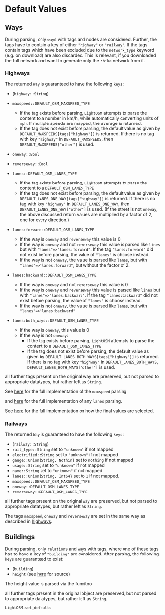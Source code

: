 # Default Values
## Ways
During parsing, only `way`s with tags and nodes are considered. Further, the tags have to contain a key of either `"highway"` or `"railway"`. If the tags contain tags which have been excluded due to the `network_type` keyword (e.g. on download) are also discarded. This is relevant, if you downloaded the full network and want to generate only the `:bike` network from it.

### Highways
The returned `Way` is guaranteed to have the following `keys`:
- (`highway::String`)
- `maxspeed::DEFAULT_OSM_MAXSPEED_TYPE` 
    - If the tag exists before parsing, `LightOSM` attempts to parse the content to a number in km/h, while automatically converting units of `mph`. If multiple speeds are mapped, the average is returned. 
    - If the tag does not exist before parsing, the default value as given by `DEFAULT_MAXSPEEDS[tags["highway"]]` is returned. If there is no tag with key `"highway"` in `DEFAULT_MAXSPEEDS`, then `DEFAULT_MAXSPEEDS["other"]` is used.
- `oneway::Bool` 
- `reverseway::Bool`
- `lanes::DEFAULT_OSM_LANES_TYPE`
    - If the tag exists before parsing, `LightOSM` attempts to parse the content to a `DEFAULT_OSM_LANES_TYPE`
    - If the tag does not exist before parsing, the default value as given by `DEFAULT_LANES_ONE_WAY[tags["highway"]]` is returned. If there is no tag with key `"highway"` in `DEFAULT_LANES_ONE_WAY`, then `DEFAULT_LANES_ONE_WAY["other"]` is used. (If the street is not `oneway`, the above discussed return values are multiplied by a factor of 2, one for every direction.)

- `lanes:forward::DEFAULT_OSM_LANES_TYPE`
    - If the way is `oneway` and `reverseway` this value is 0
    - If the way is `oneway` and not `reverseway` this value is parsed like `lines` but with `"lanes"=>"lanes:forward"`. If the tag `"lanes:forward"` did not exist before parsing, the value of `"lanes"` is choose instead.
    - If the way is not `oneway`, the value is parsed like `lanes`, but with `"lanes"=>"lanes:forward"`, but without the factor of 2.

- `lanes:backward::DEFAULT_OSM_LANES_TYPE`
    - If the way is `oneway` and not `reverseway` this value is 0
    - If the way is `oneway` and `reverseway` this value is parsed like `lines` but with `"lanes"=>"lanes:backward"`. If the tag `"lanes:backward"` did not exist before parsing, the value of `"lanes"` is choose instead.
    - If the way is not `oneway`, the value is parsed like `lanes`, but with `"lanes"=>"lanes:backward"`

- `lanes:both_ways::DEFAULT_OSM_LANES_TYPE`
    - If the way is `oneway`, this value is 0
    - If the way is not `oneway`:
        - If the tag exists before parsing, `LightOSM` attempts to parse the content to a `DEFAULT_OSM_LANES_TYPE`
        - If the tag does not exist before parsing, the default value as given by `DEFAULT_LANES_BOTH_WAYS[tags["highway"]]` is returned. If there is no tag with key `"highway"` in `DEFAULT_LANES_BOTH_WAYS`, `DEFAULT_LANES_BOTH_WAYS["other"]` is used. 

all further tags present on the original way are preserved, but not parsed to appropriate datatypes, but rather left as `String`.

See [here](https://github.com/DeloitteOptimalReality/LightOSM.jl/blob/master/src/parse.jl#L4) for the full implementation of the `maxspeed` parsing

and [here](https://github.com/DeloitteOptimalReality/LightOSM.jl/blob/master/src/parse.jl#L56) for the full implementation of any `lanes` parsing.

See [here](https://github.com/DeloitteOptimalReality/LightOSM.jl/blob/master/src/parse.jl#L228) for the full implementation on how the final values are selected.

### Railways
The returned `Way` is guaranteed to have the following `keys`:
- (`railway::String`)
- `rail_type::String` set to `"unknown"` if not mapped
- `electrified::String` set to `"unknown"` if not mapped
- `gauge::Union{String, Nothin}` set to `nothing` if not mapped
- `usage::String` set to `"unknown"` if not mapped
- `name::String` set to `"unknown"` if not mapped
- `lanes::Union{String, Int64}` set to `1` if not mapped.
- `maxspeed::DEFAULT_OSM_MAXSPEED_TYPE`
- `oneway::DEFAULT_OSM_LANES_TYPE`
- `reverseway::DEFAULT_OSM_LANES_TYPE`

all further tags present on the original `way` are preserved, but not parsed to appropriate datatypes, but rather left as `String`.

The tags `maxspeed`, `oneway` and `reverseway` are set in the same way as described in [highways](#Highways).

## Buildings
During parsing, only `relation`s and `way`s with tags, where one of these tags has to have a key of `"building"` are considered. After parsing, the following `keys` are guaranteed to exist:
- (`building`)
- `height` (see [here](https://github.com/DeloitteOptimalReality/LightOSM.jl/blob/master/src/buildings.jl#L171) for source)

The height value is parsed via the funcitno 


all further tags present in the original object are preserved, but not parsed to appropriate datatypes, but rather left as `String`.


```@docs
LightOSM.set_defaults
```
